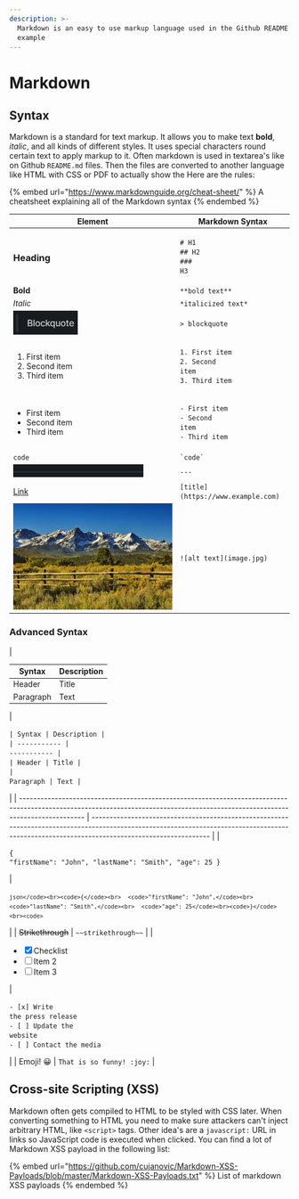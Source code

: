 ```yaml
---
description: >-
  Markdown is an easy to use markup language used in the Github README for
  example
---
```


# Markdown

## Syntax

Markdown is a standard for text markup. It allows you to make text **bold**, _italic_, and all kinds of different styles. It uses special characters round certain text to apply markup to it. Often markdown is used in textarea's like on Github `README.md` files. Then the files are converted to another language like HTML with CSS or PDF to actually show the Here are the rules:

{% embed url="https://www.markdownguide.org/cheat-sheet/" %}
A cheatsheet explaining all of the Markdown syntax
{% endembed %}

| Element                                                             | Markdown Syntax                                                                                    |
| ------------------------------------------------------------------- | -------------------------------------------------------------------------------------------------- |
| <h3>Heading</h3>                                                    | <p><code># H1</code><br><code>## H2</code><br><code>### H3</code></p>                              |
| **Bold**                                                            | `**bold text**`                                                                                    |
| _Italic_                                                            | `*italicized text*`                                                                                |
| ![](<../.gitbook/assets/image (8).png>)                             | `> blockquote`                                                                                     |
| <ol><li>First item</li><li>Second item</li><li>Third item</li></ol> | <p><code>1. First item</code><br><code>2. Second item</code><br><code>3. Third item</code><br></p> |
| <ul><li>First item</li><li>Second item</li><li>Third item</li></ul> | <p><code>- First item</code><br><code>- Second item</code><br><code>- Third item</code><br></p>    |
| `code`                                                              | `` `code` ``                                                                                       |
| ![](<../.gitbook/assets/image (2).png>)                             | `---`                                                                                              |
| [Link](https://www.example.com)                                     | `[title](https://www.example.com)`                                                                 |
| ![](<../.gitbook/assets/image (11).png>)                            | `![alt text](image.jpg)`                                                                           |

### Advanced Syntax

| <p></p><table><thead><tr><th>Syntax</th><th>Description</th></tr></thead><tbody><tr><td>Header</td><td>Title</td></tr><tr><td>Paragraph</td><td>Text</td></tr></tbody></table> | <p><code>| Syntax | Description |</code><br><code>| ----------- | ----------- |</code><br><code>| Header | Title |</code><br><code>| Paragraph | Text |</code></p>                            |
| ------------------------------------------------------------------------------------------------------------------------------------------------------------------------------ | --------------------------------------------------------------------------------------------------------------------------------------------------------------------------------------------- |
| <p></p><pre class="language-json"><code class="lang-json">{
  "firstName": "John",
  "lastName": "Smith",
  "age": 25
}
</code></pre>                                          | <p><code>```json</code><br><code>{</code><br>  <code>"firstName": "John",</code><br>  <code>"lastName": "Smith",</code><br>  <code>"age": 25</code><br><code>}</code><br><code>```</code></p> |
| ~~Strikethrough~~                                                                                                                                                              | `~~strikethrough~~`                                                                                                                                                                           |
| <p></p><ul class="contains-task-list"><li><input type="checkbox" checked>Checklist</li><li><input type="checkbox">Item 2</li><li><input type="checkbox">Item 3</li></ul>       | <p><code>- [x] Write the press release</code><br><code>- [ ] Update the website</code><br><code>- [ ] Contact the media</code></p>                                                            |
| Emoji! 😀                                                                                                                                                                      | `That is so funny! :joy:`                                                                                                                                                                     |

## Cross-site Scripting (XSS)

Markdown often gets compiled to HTML to be styled with CSS later. When converting something to HTML you need to make sure attackers can't inject arbitrary HTML, like `<script>` tags. Other idea's are a `javascript:` URL in links so JavaScript code is executed when clicked. You can find a lot of Markdown XSS payload in the following list:

{% embed url="https://github.com/cujanovic/Markdown-XSS-Payloads/blob/master/Markdown-XSS-Payloads.txt" %}
List of markdown XSS payloads&#x20;
{% endembed %}
